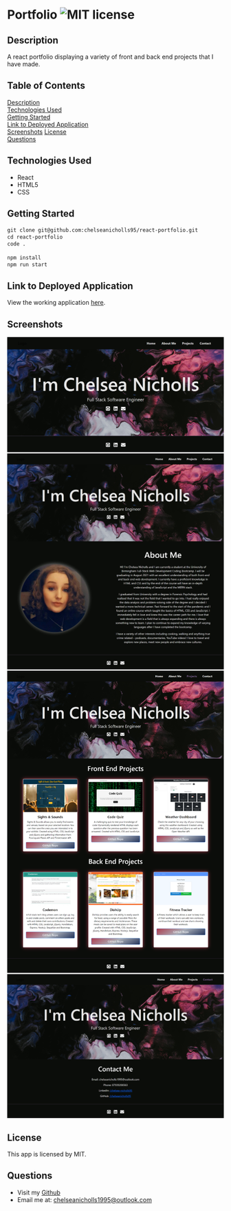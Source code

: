 # Portfolio ![MIT license](https://img.shields.io/badge/license-MIT-green)

## Description

A react portfolio displaying a variety of front and back end projects that I have made.

## Table of Contents

[Description](#description)  
[Technologies Used](#technologies-used)  
[Getting Started](#getting-started)  
[Link to Deployed Application](#link-to-deployed-application)  
[Screenshots](#screenshots)
[License](#license)  
[Questions](#questions)

## Technologies Used

- React
- HTML5
- CSS

## Getting Started

```
git clone git@github.com:chelseanicholls95/react-portfolio.git
cd react-portfolio
code .

npm install
npm run start
```

## Link to Deployed Application

View the working application [here](https://chelseanicholls95.github.io/react-portfolio/).

## Screenshots

![homepage](src/assets/screenshots/home.png)
![about-me](src/assets/screenshots/about-me.png)
![projects](src/assets/screenshots/projects.png)
![contact](src/assets/screenshots/contact.png)

## License

This app is licensed by MIT.

## Questions

- Visit my [Github](https://github.com/chelseanicholls95)
- Email me at: chelseanicholls1995@outlook.com
